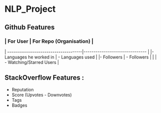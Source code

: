 # NLP_Project

##                       Github Features

### |   For User              		|	For Repo (Organisation)     |    
| --------------------------------------|--------------------------------   |
|- Languages he worked in		|	- Languages used            |
|- Followers				|	- Followers                 |
|					|	- Watching/Starred Users    |
						

## StackOverflow Features :
- Reputation 
- Score (Upvotes - Downvotes)
- Tags
- Badges

